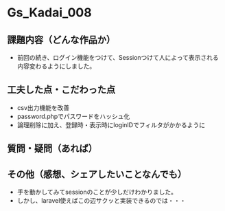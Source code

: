 # Gs_Kadai_008

## 課題内容（どんな作品か） 
- 前回の続き、ログイン機能をつけて、Sessionつけて人によって表示される内容変わるようにしました。

## 工夫した点・こだわった点
- csv出力機能を改善
- password.phpでパスワードをハッシュ化
- 論理削除に加え、登録時・表示時にloginIDでフィルタがかかるように

## 質問・疑問（あれば）

## その他（感想、シェアしたいことなんでも）
- 手を動かしてみてsessionのことが少しだけわかりました。
- しかし、laravel使えばこの辺サクッと実装できるのでは・・・
